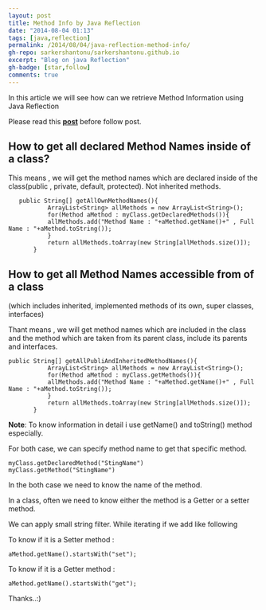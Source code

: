 ```yaml
---
layout: post
title: Method Info by Java Reflection
date: "2014-08-04 01:13"
tags: [java,reflection]
permalink: /2014/08/04/java-reflection-method-info/
gh-repo: sarkershantonu/sarkershantonu.github.io
excerpt: "Blog on java Reflection"
gh-badge: [star,follow]
comments: true
---
```

In this article we will see how can we retrieve Method Information using Java Reflection

Please read this [**post**](https://sarkershantonu.github.io/2014/08/01/java-reflection-class-info/) before follow post. 

## How to get all declared Method Names inside of a class? 
This means , we will get the method names which are declared inside of the class(public , private, default, protected). Not inherited methods.  
```
   public String[] getAllOwnMethodNames(){
           ArrayList<String> allMethods = new ArrayList<String>();
           for(Method aMethod : myClass.getDeclaredMethods()){          
           allMethods.add("Method Name : "+aMethod.getName()+" , Full Name : "+aMethod.toString());
           }
           return allMethods.toArray(new String[allMethods.size()]);
       }
```
## How to get all Method Names accessible from of a class 
(which includes inherited, implemented methods of its own, super classes, interfaces)

Thant means , we will get method names which are included in the class and the method which are taken from its parent class, include its parents and interfaces.
```   
public String[] getAllPubliAndInheritedMethodNames(){
           ArrayList<String> allMethods = new ArrayList<String>();
           for(Method aMethod : myClass.getMethods()){            
           allMethods.add("Method Name : "+aMethod.getName()+" , Full Name : "+aMethod.toString());
           }
           return allMethods.toArray(new String[allMethods.size()]);
       }
``` 
**Note**: To know information in detail i use getName() and toString() method especially. 
 
For both case, we can specify method name to get that specific method.
```
myClass.getDeclaredMethod("StingName")
myClass.getMethod("StingName")
``` 
In the both case we need to know the name of the method. 

In a class, often we need to know either the method is a Getter or a setter method. 

We can apply small string filter. While iterating if we add like following 
 
To know if it is a Setter method :
```
aMethod.getName().startsWith("set"); 
```
To know if it is a Getter method : 
```
aMethod.getName().startsWith("get"); 
```

Thanks..:)

